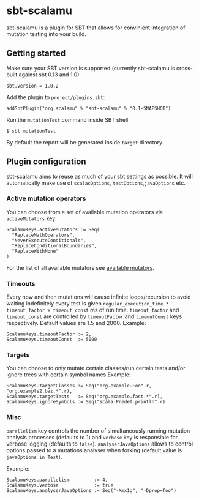 # sbt-scalamu
sbt-scalamu is a plugin for SBT that allows for convinient integration of 
mutation testing into your build.

## Getting started
Make sure your SBT version is supported (currently sbt-scalamu is cross-built
against sbt 0.13 and 1.0).
```
sbt.version = 1.0.2
```
Add the plugin to `project/plugins.sbt`:
```
addSbtPlugin("org.scalamu" % "sbt-scalamu" % "0.1-SNAPSHOT")
```
Run the `mutationTest` command inside SBT shell:
```
$ sbt mutationTest
```
By default the report will be generated inside `target` directory. 
## Plugin configuration
sbt-scalamu aims to reuse as much of your sbt settings as possible.
It will automatically make use of `scalacOptions`, `testOptions`,`javaOptions` etc.
### Active mutation operators
You can choose from a set of available mutation operators via 
`activeMutators` key:
```
ScalamuKeys.activeMutators := Seq(
  "ReplaceMathOperators", 
  "NeverExecuteConditionals", 
  "ReplaceConditionalBoundaries",
  "ReplaceWithNone"
)
```
For the list of all available mutators see [available mutators](../plugin/src/main/scala/org/scalamu/plugin/ScalamuPluginConfig.scala#L9L-L23).
### Timeouts
Every now and then mutations will cause infinite loops/recursion to avoid
waiting indefinitely every test is given `regular_execution_time * timeout_factor + timeout_const` ms of run time.
`timeout_factor` and `timeout_const` are controlled by `timeoutFactor` and `timeoutConst` keys respectively.
Default values are 1.5 and 2000.
Example:
```
ScalamuKeys.timeoutFactor := 2,
ScalamuKeys.timeoutConst  := 5000
```
### Targets
You can choose to only mutate certain classes/run certain tests and/or ignore trees with certain symbol names
Example: 
```
ScalamuKeys.targetClasses := Seq("org.example.Foo".r, "org.example2.baz.*".r),
ScalamuKeys.targetTests   := Seq("org.example.fast.*".r),
ScalamuKeys.ignoreSymbols := Seq("scala.Predef.println".r)
```

### Misc
`parallelism` key controls the number of simultaneously running mutation
analysis processes (defaults to 1) and `verbose` key is responsible for
verbose logging (defaults to `false`). `analyserJavaOptions` allows to 
control options passed to a mutations analyser when forking (default value is `javaOptions in Test`).

Example:
```
ScalamuKeys.parallelism         := 4,
ScalamuKeys.verbose             := true   
ScalamuKeys.analyserJavaOptions := Seq("-Xmx1g", "-Dprop=foo")
```
